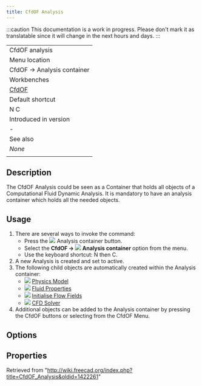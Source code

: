 ```yaml
---
title: CfdOF Analysis
---
```


:::caution
This documentation is a work in progress. Please don't mark it as translatable since it will change in the next hours and days.
:::

|                                             |
| ------------------------------------------- |
| CfdOF analysis                              |
| Menu location                               |
| CfdOF → Analysis container‏‎                |
| Workbenches                                 |
| [CfdOF](/CfdOF_Workbench "CfdOF Workbench") |
| Default shortcut                            |
| N C                                         |
| Introduced in version                       |
| -                                           |
| See also                                    |
| _None_                                      |
|                                             |

## Description

The CfdOF Analysis could be seen as a Container that holds all objects of a Computational Fluid Dynamic Analysis. It is mandatory to have an analysis container which holds all the needed objects.

## Usage

1. There are several ways to invoke the command:
   - Press the ![](/images/CfdOF_analysis.svg) Analysis container button.
   - Select the **CfdOF → ![](/images/CfdOF_analysis.svg) Analysis container‏‎** option from the menu.
   - Use the keyboard shortcut: N then C.
2. A new Analysis is created and set to active.
3. The following child objects are automatically created within the Analysis container:
   - ![](/images/CfdOF_Physics_Model.svg) [Physics Model](/CfdOF_Physics_Model "CfdOF Physics Model")
   - ![](/images/CfdOF_Fluid_Properties.svg) [Fluid Properties](/CfdOF_Fluid_Properties "CfdOF Fluid Properties")
   - ![](/images/CfdOF_Initialise_Flow_Fields.svg) [Initialise Flow Fields](/index.php?title=CfdOF_Initialise_Flow_Fields&action=edit&redlink=1 "CfdOF Initialise Flow Fields (page does not exist)")
   - ![](/images/CfdOF_CFD_Solver.svg) [CFD Solver](/CfdOF_CFD_Solver "CfdOF CFD Solver")
4. Additional objects can be added to the Analysis container by pressing the CfdOF buttons or selecting from the CfdOF Menu.

## Options

## Properties

Retrieved from "<http://wiki.freecad.org/index.php?title=CfdOF_Analysis&oldid=1422261>"
